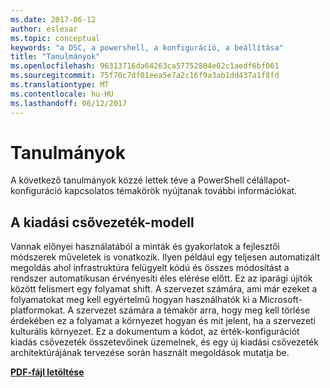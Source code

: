 ```yaml
---
ms.date: 2017-06-12
author: eslesar
ms.topic: conceptual
keywords: "a DSC, a powershell, a konfiguráció, a beállítása"
title: "Tanulmányok"
ms.openlocfilehash: 96313716da64263ca57752804e02c1aedf6bf061
ms.sourcegitcommit: 75f70c7df01eea5e7a2c16f9a3ab1dd437a1f8fd
ms.translationtype: MT
ms.contentlocale: hu-HU
ms.lasthandoff: 06/12/2017
---
```

# <a name="whitepapers"></a>Tanulmányok

A következő tanulmányok közzé lettek téve a PowerShell célállapot-konfiguráció kapcsolatos témakörök nyújtanak további információkat.

## <a name="the-release-pipeline-model"></a>A kiadási csővezeték-modell
Vannak előnyei használatából a minták és gyakorlatok a fejlesztői módszerek műveletek is vonatkozik. Ilyen például egy teljesen automatizált megoldás ahol infrastruktúra felügyelt kódú és összes módosítást a rendszer automatikusan érvényesíti éles elérése előtt. Ez az iparági újítók között felismert egy folyamat shift. A szervezet számára, ami már ezeket a folyamatokat meg kell egyértelmű hogyan használhatók ki a Microsoft-platformokat. A szervezet számára a témakör arra, hogy meg kell törlése érdekében ez a folyamat a környezet hogyan és mit jelent, ha a szervezeti kulturális környezet. Ez a dokumentum a kódot, az érték-konfigurációt kiadás csővezeték összetevőinek üzemelnek, és egy új kiadási csővezeték architektúrájának tervezése során használt megoldások mutatja be. 

**[PDF-fájl letöltése](http://aka.ms/thereleasepipelinemodelpdf)**

